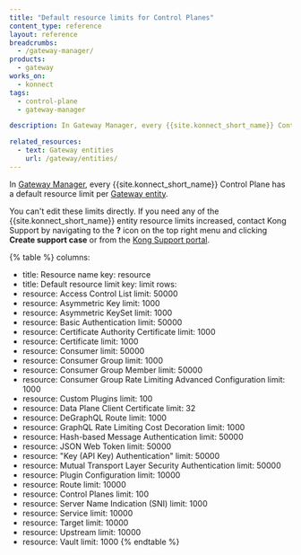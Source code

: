 ```yaml
---
title: "Default resource limits for Control Planes"
content_type: reference
layout: reference
breadcrumbs: 
  - /gateway-manager/
products:
  - gateway
works_on:
  - konnect
tags:
  - control-plane
  - gateway-manager

description: In Gateway Manager, every {{site.konnect_short_name}} Control Plane has a default resource limit per Gateway entity.

related_resources:
  - text: Gateway entities
    url: /gateway/entities/
---
```


In [Gateway Manager](/gateway-manager/), every {{site.konnect_short_name}} Control Plane has a default resource limit per [Gateway entity](/gateway/entities/).

You can't edit these limits directly. 
If you need any of the {{site.konnect_short_name}} entity resource limits increased, contact Kong Support by navigating to the **?** icon on the top right menu and clicking **Create support case** or from the [Kong Support portal](https://support.konghq.com). 

<!--vale off-->
{% table %}
columns:
  - title: Resource name
    key: resource
  - title: Default resource limit
    key: limit
rows:
  - resource: Access Control List
    limit: 50000
  - resource: Asymmetric Key
    limit: 1000
  - resource: Asymmetric KeySet
    limit: 1000
  - resource: Basic Authentication
    limit: 50000
  - resource: Certificate Authority Certificate
    limit: 1000
  - resource: Certificate
    limit: 1000
  - resource: Consumer
    limit: 50000
  - resource: Consumer Group
    limit: 1000
  - resource: Consumer Group Member
    limit: 50000
  - resource: Consumer Group Rate Limiting Advanced Configuration
    limit: 1000
  - resource: Custom Plugins
    limit: 100
  - resource: Data Plane Client Certificate
    limit: 32
  - resource: DeGraphQL Route
    limit: 1000
  - resource: GraphQL Rate Limiting Cost Decoration
    limit: 1000
  - resource: Hash-based Message Authentication
    limit: 50000
  - resource: JSON Web Token
    limit: 50000
  - resource: "Key (API Key) Authentication"
    limit: 50000
  - resource: Mutual Transport Layer Security Authentication
    limit: 50000
  - resource: Plugin Configuration
    limit: 10000
  - resource: Route
    limit: 10000
  - resource: Control Planes
    limit: 100
  - resource: Server Name Indication (SNI)
    limit: 1000
  - resource: Service
    limit: 10000
  - resource: Target
    limit: 10000
  - resource: Upstream
    limit: 10000
  - resource: Vault
    limit: 1000
{% endtable %}
<!--vale on-->
